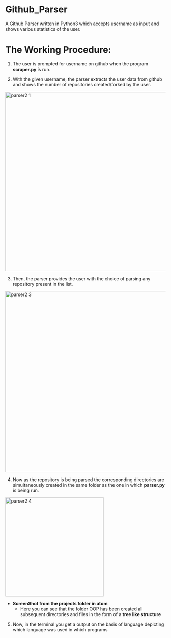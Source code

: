 # Github_Parser

A Github Parser written in Python3 which accepts username as input and shows various statistics of the user.

# The Working Procedure: 

1. The user is prompted for username on github when the program **scraper.py** is run.

2. With the given username, the parser extracts the user data from github and shows the number of repositories created/forked by the user.

<img width="562" alt="parser2 1" src="https://user-images.githubusercontent.com/43088920/65906294-e7579680-e3df-11e9-82dc-919b40b02fef.png">

3. Then, the parser provides the user with the choice of parsing any repository present in the list.

<img width="567" alt="parser2 3" src="https://user-images.githubusercontent.com/43088920/65906491-51703b80-e3e0-11e9-8bbe-06271acb84c0.png">

4. Now as the repository is being parsed the corresponding directories are simultaneously created in the same folder as the one in which **parser.py** is being run.

<img width="309" alt="parser2 4" src="https://user-images.githubusercontent.com/43088920/65907001-20dcd180-e3e1-11e9-8601-5dea3229fc43.png">

* **ScreenShot from the projects folder in atom**
  * Here you can see that the folder OOP has been created all subsequent directories and files in the form of a **tree like structure**

5. Now, in the terminal you get a output on the basis of language depicting which language was used in which programs

